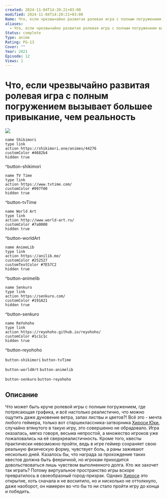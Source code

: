 ```yaml
---
created: 2024-11-04T14:20:21+03:00
modified: 2024-11-04T14:20:21+03:00
Name: Что, если чрезвычайно развитая ролевая игра с полным погружением вызывает большее привыкание, чем реальность
aliases:
  - Что, если чрезвычайно развитая ролевая игра с полным погружением вызывает большее привыкание, чем реальность
Status: complete
Type: anime
Rating: PG-13
Cover: ""
Year: 2021
Episode: 12
Views: 1
---
```


# Что, если чрезвычайно развитая ролевая игра с полным погружением вызывает большее привыкание, чем реальность

![](https://nyaa.shikimori.one/uploads/poster/animes/44276/efec88303cdc9ebe285c5760f2fe58b5.jpeg)

```button
name Shikimori
type link
action https://shikimori.one/animes/44276
customColor #4682b4
hidden true
```
^button-shikimori

```button
name TV Time
type link
action https://www.tvtime.com/
customColor #997f00
hidden true
```
^button-tvTime

```button
name World Art
type link
action http://www.world-art.ru/
customColor #7a0000
hidden true
```
^button-worldArt

```button
name AnimeLib
type link
action https://anilib.me/
customColor #252527
customTextColor #7E57C2
hidden true
```
^button-animelib

```button
name Senkuro
type link
action https://senkuro.com/
customColor #191A21
hidden true
```
^button-senkuro

```button
name ReYohoho
type link
action https://reyohoho.github.io/reyohoho/
customColor #1c1c1c
hidden true
```
^button-reyohoho

`button-shikimori` `button-tvTime`

`button-worldArt` `button-animelib`

`button-senkuro` `button-reyohoho`

## Описание

Что может быть круче ролевой игры с полным погружением, где потрясающая графика, и всё настолько реалистично, что можно ощутить даже дуновение ветра, запах листвы и цветов?! Всё это - мечта любого геймера, только вот старшеклассника-затворника [Хироси Юки](https://shikimori.one/characters/189067-hiroshi-yuuki), случайно втянутого в такую игру, это совершенно не обрадовало. Игра оказалась, мягко говоря, весьма непростой, а множество игроков уже пожаловались на её сверхреалистичность. Кроме того, квесты практически невозможно пройти, ведь в игре геймер сохраняет свою реальную физическую форму, чувствует боль, а раны заживают несколько дней. Казалось бы, что награда за прохождение таких квестов должна быть фееричной, но игрокам приходится довольствоваться лишь чувством выполненного долга. Кто же захочет так играть? Потому виртуальное пространство игры вскоре превратилось в своеобразный город-призрак. Однако [Хироси](https://shikimori.one/characters/189067-hiroshi-yuuki) это открытие, хоть сначала и не восхитило, но и нисколько не оттолкнуло, даже наоборот, он намерен во что бы то ни стало пройти игру до конца и победить.
